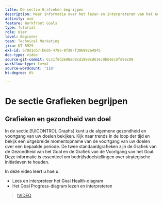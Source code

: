 ```yaml
---
title: De sectie Grafieken begrijpen
description: Meer informatie over het lezen en interpreteren van het Goal Health Chart and Goal Progress Chart in [!DNL   Doelen].
activity: use
feature: Workfront Goals
type: Tutorial
role: User
level: Beginner
team: Technical Marketing
jira: KT-8929
exl-id: 670d1cb7-b66b-4786-8fd8-f396892a4845
doc-type: video
source-git-commit: 6c31f8d2e98ad8cd1880cd03ec0b0e6c0fd9ec09
workflow-type: tm+mt
source-wordcount: '110'
ht-degree: 0%

---
```


# De sectie Grafieken begrijpen

## Grafieken en gezondheid van doel

In de sectie [!UICONTROL Graphs] kunt u de algemene gezondheid en voortgang van uw doelen bekijken. Kijk naar trends in de loop der tijd en bekijk een uitgebreide momentopname van de voortgang van uw doelen over een bepaalde periode. De twee standaardgrafieken zijn de Grafiek van de Gezondheid van het Goal en de Grafiek van de Voortgang van het Goal. Deze informatie is essentieel om bedrijfsdoelstellingen over strategische initiatieven te houden.

In deze video leert u hoe u:

* Lees en interpreteer het Goal Health-diagram
* Het Goal Progress-diagram lezen en interpreteren

>[!VIDEO](https://video.tv.adobe.com/v/335201/?quality=12&learn=on)
